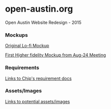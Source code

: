# open-austin.org
Open Austin Website Redesign - 2015

### Mockups
[Original Lo-fi Mockup](https://github.com/open-austin/open-austin.org/blob/master/lo-fi-mockup.jpg)

[First Higher fidelity Mockup from Aug-24 Meeting](https://github.com/open-austin/open-austin.org/blob/master/OA%20Homepage%201.pdf)

### Requirements
[Links to Chip's requirement docs](https://docs.google.com/document/d/1dgYQunemFzfGPpmc6jJz5L1sCm0m7f9ZemPT0z6FK2c)

### Assets/Images
[Links to potential assets/images](https://github.com/open-austin/OA-Website/wiki/Assets-&-Images-for-potential-use)

